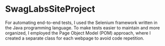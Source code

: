 # SwagLabsSiteProject
For automating end-to-end tests, I used the Selenium framework written in the Java programming language.
To make tests easier to maintain and more organized, I employed the Page Object Model (POM) approach, where I created a separate class for each webpage to avoid code repetition. 
